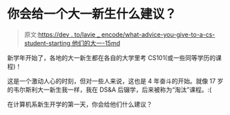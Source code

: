 # 你会给一个大一新生什么建议？

> 原文:[https://dev . to/lavie _ encode/what-advice-you-give-to-a-cs-student-starting 他们的大一-15md](https://dev.to/lavie_encode/what-advice-would-you-give-to-a-cs-student-starting-their-freshman-year-15md)

新学年开始了，各地的大一新生都在各自的大学里考 CS101(或一些同等学历的课程)！

这是一个激动人心的时刻，但对一些人来说，这也是 4 年奋斗的开始。就像 17 岁的韦尔斯利大一新生我一样，我在 DS&A 后辍学，后来被称为“淘汰”课程。:(

在计算机系新生开学的第一天，你会给他们什么建议？